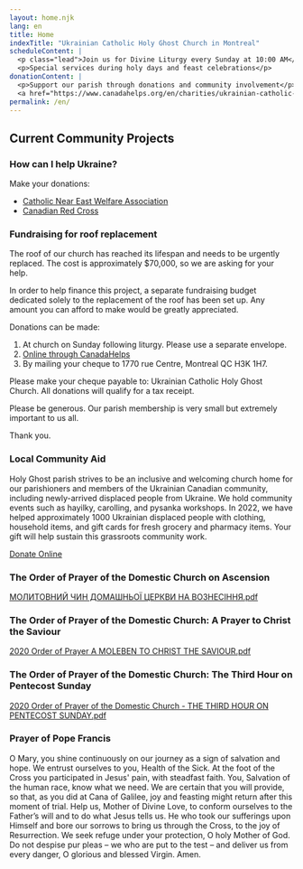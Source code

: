 ```yaml
---
layout: home.njk
lang: en
title: Home
indexTitle: "Ukrainian Catholic Holy Ghost Church in Montreal"
scheduleContent: |
  <p class="lead">Join us for Divine Liturgy every Sunday at 10:00 AM</p>
  <p>Special services during holy days and feast celebrations</p>
donationContent: |
  <p>Support our parish through donations and community involvement</p>
  <a href="https://www.canadahelps.org/en/charities/ukrainian-catholic-holy-ghost-church/" class="btn btn-warning">Donate Online</a>
permalink: /en/
---
```


## Current Community Projects

### How can I help Ukraine?

Make your donations:
- [Catholic Near East Welfare Association](https://cnewa.org/ca/campaings/ukraine/)
- [Canadian Red Cross](https://donate.redcross.ca/page/100227/donate/1)

### Fundraising for roof replacement

The roof of our church has reached its lifespan and needs to be urgently replaced. The cost is approximately $70,000, so we are asking for your help.

In order to help finance this project, a separate fundraising budget dedicated solely to the replacement of the roof has been set up. Any amount you can afford to make would be greatly appreciated.

Donations can be made:
1. At church on Sunday following liturgy. Please use a separate envelope.
2. [Online through CanadaHelps](https://www.canadahelps.org/en/charities/ukrainian-catholic-holy-ghost-church/campaign/roof-replacement-and-other-repairs/)
3. By mailing your cheque to 1770 rue Centre, Montreal QC H3K 1H7.

Please make your cheque payable to: Ukrainian Catholic Holy Ghost Church. All donations will qualify for a tax receipt.

Please be generous. Our parish membership is very small but extremely important to us all.

Thank you.

### Local Community Aid

Holy Ghost parish strives to be an inclusive and welcoming church home for our parishioners and members of the Ukrainian Canadian community, including newly-arrived displaced people from Ukraine. We hold community events such as hayilky, carolling, and pysanka workshops. In 2022, we have helped approximately 1000 Ukrainian displaced people with clothing, household items, and gift cards for fresh grocery and pharmacy items. Your gift will help sustain this grassroots community work.

[Donate Online](https://www.canadahelps.org/en/charities/ukrainian-catholic-holy-ghost-church/campaign/local-community-aid/)

### The Order of Prayer of the Domestic Church on Ascension

<div class="mt-3 mb-4">
<a href="{{ '/documents/МОЛИТОВНИЙ ЧИН ДОМАШНЬОЇ ЦЕРКВИ НА ВОЗНЕСІННЯ.pdf' | url }}" class="btn btn-outline-primary">
  <i class="bi bi-file-earmark-pdf me-2"></i>МОЛИТОВНИЙ ЧИН ДОМАШНЬОЇ ЦЕРКВИ НА ВОЗНЕСІННЯ.pdf
</a>
</div>

### The Order of Prayer of the Domestic Church: A Prayer to Christ the Saviour

<div class="mt-3 mb-4">
<a href="{{ '/documents/2020 Order of Prayer A MOLEBEN TO CHRIST THE SAVIOUR.pdf' | url }}" class="btn btn-outline-primary">
  <i class="bi bi-file-earmark-pdf me-2"></i>2020 Order of Prayer A MOLEBEN TO CHRIST THE SAVIOUR.pdf
</a>
</div>

### The Order of Prayer of the Domestic Church: The Third Hour on Pentecost Sunday

<div class="mt-3 mb-4">
<a href="{{ '/documents/2020 Order of Prayer of the Domestic Church - THE THIRD HOUR ON PENTECOST SUNDAY.pdf' | url }}" class="btn btn-outline-primary">
  <i class="bi bi-file-earmark-pdf me-2"></i>2020 Order of Prayer of the Domestic Church - THE THIRD HOUR ON PENTECOST SUNDAY.pdf
</a>
</div>

### Prayer of Pope Francis

O Mary, you shine continuously on our journey as a sign of salvation and hope.
We entrust ourselves to you, Health of the Sick. At the foot of the Cross you participated in Jesus' pain, with steadfast faith. You, Salvation of the human race, know what we need.
We are certain that you will provide, so that, as you did at Cana of Galilee, joy and feasting might return after this moment of trial.
Help us, Mother of Divine Love, to conform ourselves to the Father’s will and to do what Jesus tells us. He who took our sufferings upon Himself and bore our sorrows to bring us through the Cross, to the joy of Resurrection.
We seek refuge under your protection, O holy Mother of God. Do not despise pur pleas – we who are put to the test – and deliver us from every danger, O glorious and blessed Virgin. Amen.